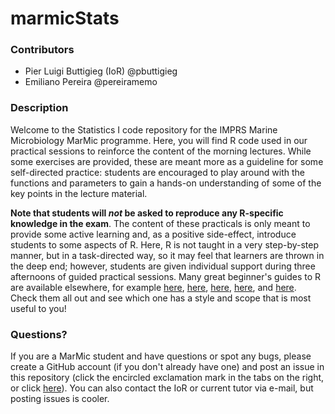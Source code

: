 # marmicStats
### Contributors
* Pier Luigi Buttigieg (IoR) @pbuttigieg
* Emiliano Pereira @pereiramemo

### Description
Welcome to the Statistics I code repository for the IMPRS Marine Microbiology MarMic programme. Here, you will find R code used in our practical sessions to reinforce the content of the morning lectures. While some exercises are provided, these are meant more as a guideline for some self-directed practice: students are encouraged to play around with the functions and parameters to gain a hands-on understanding of some of the key points in the lecture material.

**Note that students will *not* be asked to reproduce any R-specific knowledge in the exam**. The content of these practicals is only meant to provide some active learning and, as a positive side-effect, introduce students to some aspects of R. Here, R is not taught in a very step-by-step manner, but in a task-directed way, so it may  feel that learners are thrown in the deep end; however, students are given individual support during three afternoons of guided practical sessions. Many great beginner's guides to R are available elsewhere, for example [here](http://www.r-bloggers.com/r-tutorial-series-r-beginners-guide-and-r-bloggers-updates/), [here](http://www.datasciencecentral.com/profiles/blogs/r-tutorial-for-beginners-a-quick-start-up-kit), [here](https://www.nceas.ucsb.edu/files/scicomp/Dloads/RProgramming/BestFirstRTutorial.pdf), [here](http://blog.revolutionanalytics.com/2013/08/google-video-r-tutorials.html), and [here](https://cran.r-project.org/doc/contrib/Paradis-rdebuts_en.pdf). Check them all out and see which one has a style and scope that is most useful to you!

### Questions?
If you are a MarMic student and have questions or spot any bugs, please create a GitHub account (if you don't already have one) and post an issue in this repository (click the encircled exclamation mark in the tabs on the right, or click [here](https://github.com/pbuttigieg/marmicStats/issues)). You can also contact the IoR or current tutor via e-mail, but posting issues is cooler. 

